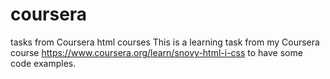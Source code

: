 # coursera
tasks from Coursera html courses
This is a learning task from my Coursera course https://www.coursera.org/learn/snovy-html-i-css to have some code examples.
